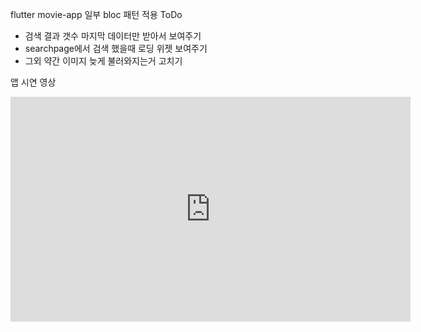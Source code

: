 flutter movie-app 
일부 bloc 패턴 적용
ToDo
- 검색 결과 갯수 마지막 데이터만 받아서 보여주기
- searchpage에서 검색 했을때 로딩 위젯 보여주기
- 그외 약간 이미지 늦게 불러와지는거 고치기

앱 시연 영상
<iframe width="640" height="360" src="https://www.youtube.com/embed/6Az2cNU7gUw" frameborder="0" gesture="media" allowfullscreen=""></iframe>
